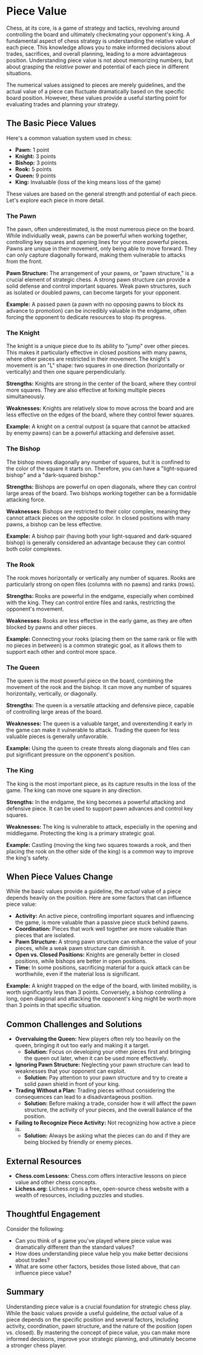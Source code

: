 # Piece Value

Chess, at its core, is a game of strategy and tactics, revolving around controlling the board and ultimately checkmating your opponent's king. A fundamental aspect of chess strategy is understanding the relative value of each piece. This knowledge allows you to make informed decisions about trades, sacrifices, and overall planning, leading to a more advantageous position. Understanding piece value is not about memorizing numbers, but about grasping the *relative* power and potential of each piece in different situations.

The numerical values assigned to pieces are merely guidelines, and the actual value of a piece can fluctuate dramatically based on the specific board position. However, these values provide a useful starting point for evaluating trades and planning your strategy.

## The Basic Piece Values

Here's a common valuation system used in chess:

*   **Pawn:** 1 point
*   **Knight:** 3 points
*   **Bishop:** 3 points
*   **Rook:** 5 points
*   **Queen:** 9 points
*   **King:** Invaluable (loss of the king means loss of the game)

These values are based on the general strength and potential of each piece. Let's explore each piece in more detail.

### The Pawn

The pawn, often underestimated, is the most numerous piece on the board. While individually weak, pawns can be powerful when working together, controlling key squares and opening lines for your more powerful pieces. Pawns are unique in their movement, only being able to move forward. They can only capture diagonally forward, making them vulnerable to attacks from the front.

**Pawn Structure:** The arrangement of your pawns, or "pawn structure," is a crucial element of strategic chess. A strong pawn structure can provide a solid defense and control important squares. Weak pawn structures, such as isolated or doubled pawns, can become targets for your opponent.

**Example:** A passed pawn (a pawn with no opposing pawns to block its advance to promotion) can be incredibly valuable in the endgame, often forcing the opponent to dedicate resources to stop its progress.

### The Knight

The knight is a unique piece due to its ability to "jump" over other pieces. This makes it particularly effective in closed positions with many pawns, where other pieces are restricted in their movement. The knight's movement is an "L" shape: two squares in one direction (horizontally or vertically) and then one square perpendicularly.

**Strengths:** Knights are strong in the center of the board, where they control more squares. They are also effective at forking multiple pieces simultaneously.

**Weaknesses:** Knights are relatively slow to move across the board and are less effective on the edges of the board, where they control fewer squares.

**Example:** A knight on a central outpost (a square that cannot be attacked by enemy pawns) can be a powerful attacking and defensive asset.

### The Bishop

The bishop moves diagonally any number of squares, but it is confined to the color of the square it starts on. Therefore, you can have a "light-squared bishop" and a "dark-squared bishop."

**Strengths:** Bishops are powerful on open diagonals, where they can control large areas of the board. Two bishops working together can be a formidable attacking force.

**Weaknesses:** Bishops are restricted to their color complex, meaning they cannot attack pieces on the opposite color. In closed positions with many pawns, a bishop can be less effective.

**Example:** A bishop pair (having both your light-squared and dark-squared bishop) is generally considered an advantage because they can control both color complexes.

### The Rook

The rook moves horizontally or vertically any number of squares. Rooks are particularly strong on open files (columns with no pawns) and ranks (rows).

**Strengths:** Rooks are powerful in the endgame, especially when combined with the king. They can control entire files and ranks, restricting the opponent's movement.

**Weaknesses:** Rooks are less effective in the early game, as they are often blocked by pawns and other pieces.

**Example:** Connecting your rooks (placing them on the same rank or file with no pieces in between) is a common strategic goal, as it allows them to support each other and control more space.

### The Queen

The queen is the most powerful piece on the board, combining the movement of the rook and the bishop. It can move any number of squares horizontally, vertically, or diagonally.

**Strengths:** The queen is a versatile attacking and defensive piece, capable of controlling large areas of the board.

**Weaknesses:** The queen is a valuable target, and overextending it early in the game can make it vulnerable to attack. Trading the queen for less valuable pieces is generally unfavorable.

**Example:** Using the queen to create threats along diagonals and files can put significant pressure on the opponent's position.

### The King

The king is the most important piece, as its capture results in the loss of the game. The king can move one square in any direction.

**Strengths:** In the endgame, the king becomes a powerful attacking and defensive piece. It can be used to support pawn advances and control key squares.

**Weaknesses:** The king is vulnerable to attack, especially in the opening and middlegame. Protecting the king is a primary strategic goal.

**Example:** Castling (moving the king two squares towards a rook, and then placing the rook on the other side of the king) is a common way to improve the king's safety.

## When Piece Values Change

While the basic values provide a guideline, the *actual* value of a piece depends heavily on the position. Here are some factors that can influence piece value:

*   **Activity:** An active piece, controlling important squares and influencing the game, is more valuable than a passive piece stuck behind pawns.
*   **Coordination:** Pieces that work well together are more valuable than pieces that are isolated.
*   **Pawn Structure:** A strong pawn structure can enhance the value of your pieces, while a weak pawn structure can diminish it.
*   **Open vs. Closed Positions:** Knights are generally better in closed positions, while bishops are better in open positions.
*   **Time:** In some positions, sacrificing material for a quick attack can be worthwhile, even if the material loss is significant.

**Example:** A knight trapped on the edge of the board, with limited mobility, is worth significantly less than 3 points. Conversely, a bishop controlling a long, open diagonal and attacking the opponent's king might be worth more than 3 points in that specific situation.

## Common Challenges and Solutions

*   **Overvaluing the Queen:** New players often rely too heavily on the queen, bringing it out too early and making it a target.
    *   **Solution:** Focus on developing your other pieces first and bringing the queen out later, when it can be used more effectively.
*   **Ignoring Pawn Structure:** Neglecting your pawn structure can lead to weaknesses that your opponent can exploit.
    *   **Solution:** Pay attention to your pawn structure and try to create a solid pawn shield in front of your king.
*   **Trading Without a Plan:** Trading pieces without considering the consequences can lead to a disadvantageous position.
    *   **Solution:** Before making a trade, consider how it will affect the pawn structure, the activity of your pieces, and the overall balance of the position.
*   **Failing to Recognize Piece Activity:** Not recognizing how active a piece is.
    *   **Solution:** Always be asking what the pieces can do and if they are being blocked by friendly or enemy pieces.

## External Resources

*   **Chess.com Lessons:** Chess.com offers interactive lessons on piece value and other chess concepts.
*   **Lichess.org:** Lichess.org is a free, open-source chess website with a wealth of resources, including puzzles and studies.

## Thoughtful Engagement

Consider the following:

*   Can you think of a game you've played where piece value was dramatically different than the standard values?
*   How does understanding piece value help you make better decisions about trades?
*   What are some other factors, besides those listed above, that can influence piece value?

## Summary

Understanding piece value is a crucial foundation for strategic chess play. While the basic values provide a useful guideline, the *actual* value of a piece depends on the specific position and several factors, including activity, coordination, pawn structure, and the nature of the position (open vs. closed). By mastering the concept of piece value, you can make more informed decisions, improve your strategic planning, and ultimately become a stronger chess player.
